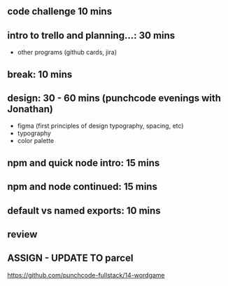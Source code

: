 ## code challenge 10 mins

## intro to trello and planning...: 30 mins
- other programs (github cards, jira)

## break: 10 mins

## design: 30 - 60 mins (punchcode evenings with Jonathan)
- figma (first principles of design typography, spacing, etc)
- typography
- color palette

## npm and quick node intro: 15 mins

## npm and node continued: 15 mins

## default vs named exports: 10 mins

## review

## ASSIGN - UPDATE TO parcel
https://github.com/punchcode-fullstack/14-wordgame
